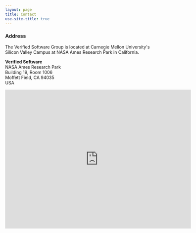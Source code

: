 ```yaml
---
layout: page
title: Contact
use-site-title: true
---
```


### Address

The Verified Software Group is located at Carnegie Mellon University's Silicon Valley Campus at NASA Ames Research Park in California.

**Verified Software**  
NASA Ames Research Park  
Building 19, Room 1006  
Moffett Field, CA 94035  
USA  

<iframe src="https://www.google.com/maps/embed?pb=!1m18!1m12!1m3!1d306.9105082511732!2d-122.05878469682031!3d37.41223673867635!2m3!1f0!2f0!3f0!3m2!1i1024!2i768!4f13.1!3m3!1m2!1s0x808fb76866245d91%3A0xa1312ae8e22c7899!2sBuilding+19%2C+19%2C+Mountain+View%2C+CA+94035!5e0!3m2!1sen!2sus!4v1504303834868" width="600" height="450" frameborder="0" style="border:0" align="center" allowfullscreen></iframe>

